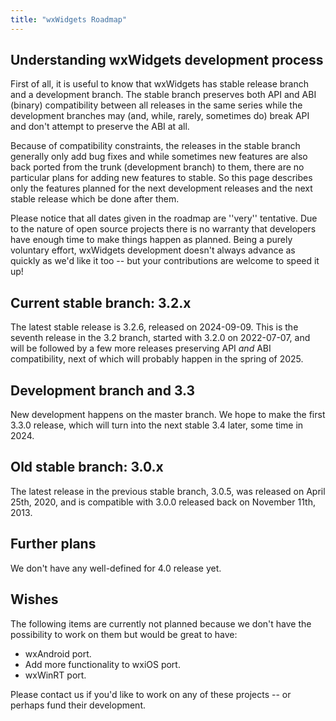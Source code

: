 ```yaml
---
title: "wxWidgets Roadmap"
---
```


## Understanding wxWidgets development process

First of all, it is useful to know that wxWidgets has stable release branch and a development branch. The stable branch preserves both API and ABI (binary) compatibility between all releases in the same series while the development branches may (and, while, rarely, sometimes do) break API and don't attempt to preserve the ABI at all.

Because of compatibility constraints, the releases in the stable branch generally only add bug fixes and while sometimes new features are also back ported from the trunk (development branch) to them, there are no particular plans for adding new features to stable. So this page describes only the features planned for the next development releases and the next stable release which be done after them.

Please notice that all dates given in the roadmap are ''very'' tentative. Due to the nature of open source projects there is no warranty that developers have enough time to make things happen as planned. Being a purely voluntary effort, wxWidgets development doesn't always advance as quickly as we'd like it too -- but your contributions are welcome to speed it up!

## Current stable branch: 3.2.x

The latest stable release is 3.2.6, released on 2024-09-09. This is the seventh release in the 3.2 branch, started with 3.2.0 on 2022-07-07, and will be followed by a few more releases preserving API _and_ ABI compatibility, next of which will probably happen in the spring of 2025.

## Development branch and 3.3

New development happens on the master branch. We hope to make the first 3.3.0 release, which will turn into the next stable 3.4 later, some time in 2024.

## Old stable branch: 3.0.x

The latest release in the previous stable branch, 3.0.5, was released on April 25th, 2020, and is compatible with 3.0.0 released back on November 11th, 2013.

## Further plans

We don't have any well-defined for 4.0 release yet.

## Wishes

The following items are currently not planned because we don't have the possibility to work on them but would be great to have:

 * wxAndroid port.
 * Add more functionality to wxiOS port.
 * wxWinRT port.

Please contact us if you'd like to work on any of these projects -- or perhaps fund their development.
